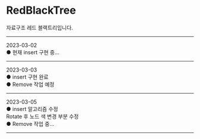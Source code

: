 # RedBlackTree  
 자료구조 레드 블랙트리입니다.  
- - - - - - - - - - - - - - -  
2023-03-02  
● 현재 insert 구현 중...  
- - - - - - - - - - - - - - -  
2023-03-03  
● insert 구현 완료  
● Remove 작업 예정  
- - - - - - - - - - - - - - -  
2023-03-05  
● insert 알고리즘 수정  
 Rotate 후 노드 색 변경 부분 수정  
● Remove 작업 중...
- - - - - - - - - - - - - - -  
